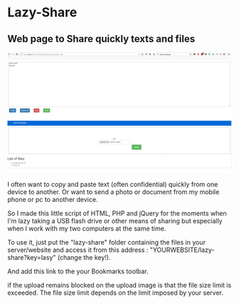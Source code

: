 # Lazy-Share

Web page to Share quickly texts and files
-----------------------------------

![ScreenShot](https://raw.githubusercontent.com/Kamoba/Lazy-Share/master/uploads/Screenshot.jpg)



I often want to copy and paste text (often confidential) quickly from one device to another.
Or want to send a photo or document from my mobile phone or pc to another device.

So I made this little script of HTML, PHP and jQuery for the moments when I'm lazy taking a USB flash drive or other means of sharing but especially when I work with my two computers at the same time.

To use it, just put the "lazy-share" folder containing the files in your server/website and access it from this address : "YOURWEBSITE/lazy-share?key=lasy" (change the key!).

And add this link to the your Bookmarks toolbar.

if the upload remains blocked on the upload image is that the file size limit is exceeded. The file size limit depends on the limit imposed by your server.
